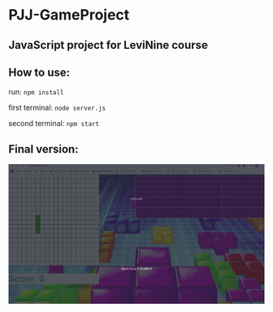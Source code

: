 # PJJ-GameProject

## JavaScript project for LeviNine course

## How to use:

run:
`npm install`

first terminal:
`node server.js`

second terminal:
`npm start`

## Final version:

![Example](https://github.com/Robotmurlock/PJJ-GameProject/blob/react/docs/PPJ.gif)